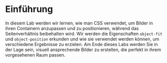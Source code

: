 # Einführung

In diesem Lab werden wir lernen, wie man CSS verwendet, um Bilder in ihren Containern anzupassen und zu positionieren, während das Seitenverhältnis beibehalten wird. Wir werden die Eigenschaften `object-fit` und `object-position` erkunden und wie sie verwendet werden können, um verschiedene Ergebnisse zu erzielen. Am Ende dieses Labs werden Sie in der Lage sein, visuell ansprechende Bilder zu erstellen, die perfekt in ihrem vorgesehenen Raum passen.
